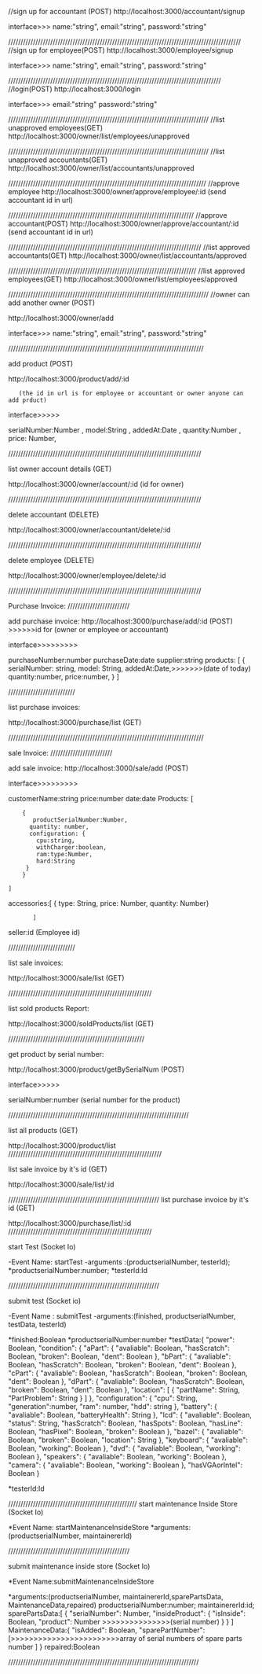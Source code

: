 //sign up for accountant (POST)
http://localhost:3000/accountant/signup

interface>>>
name:"string",
email:"string",
password:"string"

//////////////////////////////////////////////////////////////////////////////////////////////
//sign up for employee(POST)
http://localhost:3000/employee/signup

interface>>>
name:"string",
email:"string",
password:"string"

//////////////////////////////////////////////////////////////////////////////////////
//login(POST)
http://localhost:3000/login

interface>>>
email:"string"
password:"string"

/////////////////////////////////////////////////////////////////////////////////
//list unapproved employees(GET)
http://localhost:3000/owner/list/employees/unapproved

/////////////////////////////////////////////////////////////////////////////////
//list unapproved accountants(GET)
http://localhost:3000/owner/list/accountants/unapproved

////////////////////////////////////////////////////////////////////////////////
//approve employee
http://localhost:3000/owner/approve/employee/:id (send accountant id in url)

///////////////////////////////////////////////////////////////////////////
//approve accountant(POST)
http://localhost:3000/owner/approve/accountant/:id (send accountant id in url)

//////////////////////////////////////////////////////////////////////////////
//list approved accountants(GET)
http://localhost:3000/owner/list/accountants/approved

////////////////////////////////////////////////////////////////////////////
//list approved employees(GET)
http://localhost:3000/owner/list/employees/approved

/////////////////////////////////////////////////////////////////////////////////
//owner can add another owner (POST)

http://localhost:3000/owner/add

interface>>>
name:"string",
email:"string",
password:"string"

///////////////////////////////////////////////////////////////////////////////

add product (POST)

http://localhost:3000/product/add/:id

       (the id in url is for employee or accountant or owner anyone can add prduct)

interface>>>>>

serialNumber:Number ,
model:String ,
addedAt:Date ,
quantity:Number ,
price: Number,

//////////////////////////////////////////////////////////////////////////////

list owner account details (GET)

http://localhost:3000/owner/account/:id (id for owner)

//////////////////////////////////////////////////////////////////////////////

delete accountant (DELETE)

http://localhost:3000/owner/accountant/delete/:id

//////////////////////////////////////////////////////////////////////////////

delete employee (DELETE)

http://localhost:3000/owner/employee/delete/:id

//////////////////////////////////////////////////////////////////////////////

Purchase Invoice:
/////////////////////////

add purchase invoice:
http://localhost:3000/purchase/add/:id (POST) >>>>>>id for (owner or employee or accountant)

interface>>>>>>>>>

purchaseNumber:number
purchaseDate:date
supplier:string
products: [
{
serialNumber: string,
model: String,
addedAt:Date,>>>>>>>(date of today)
quantity:number,
price:number,
}
]

///////////////////////////

list purchase invoices:

http://localhost:3000/purchase/list (GET)

///////////////////////////////////////////////////////////////////////////////

sale Invoice:
/////////////////////////

add sale invoice:
http://localhost:3000/sale/add (POST)

interface>>>>>>>>>

customerName:string
price:number
date:date
Products: [

        {
           productSerialNumber:Number,
          quantity: number,
          configuration: {
            cpu:string,
            withCharger:boolean,
            ram:type:Number,
            hard:String
         }
        }

    ]

accessories:[
{
type: String,
price: Number,
quantity: Number}

           ]

seller:id (Employee id)

///////////////////////////

list sale invoices:

http://localhost:3000/sale/list (GET)

//////////////////////////////////////////////////////////

list sold products Report:

http://localhost:3000/soldProducts/list (GET)

///////////////////////////////////////////////////////

get product by serial number:

http://localhost:3000/product/getBySerialNum (POST)

interface>>>>>

serialNumber:number (serial number for the product)

/////////////////////////////////////////////////////////////////////////

list all products (GET)

http://localhost:3000/product/list
//////////////////////////////////////////////////////////////

list sale invoice by it's id       (GET)

http://localhost:3000/sale/list/:id

/////////////////////////////////////////////////////////////
list purchase invoice by it's id       (GET)

http://localhost:3000/purchase/list/:id
//////////////////////////////////////////////////////////


start Test                 (Socket Io)

-Event Name: startTest
-arguments :(productserialNumber, testerId);
 *productserialNumber:number;
 *testerId:Id

/////////////////////////////////////////////////////////////

submit test                     (Socket io)

-Event Name : submitTest
-arguments:(finished, productserialNumber, testData, testerId)

*finished:Boolean
*productserialNumber:number
*testData:{
    "power": Boolean,
    "condition": {
        "aPart": {
            "avaliable": Boolean,
            "hasScratch": Boolean,
            "broken": Boolean,
            "dent": Boolean
        },
        "bPart": {
            "avaliable": Boolean,
            "hasScratch": Boolean,
            "broken": Boolean,
            "dent": Boolean
        },
        "cPart": {
            "avaliable": Boolean,
            "hasScratch": Boolean,
            "broken": Boolean,
            "dent": Boolean
        },
        "dPart": {
            "avaliable": Boolean,
            "hasScratch": Boolean,
            "broken": Boolean,
            "dent": Boolean
        },
        "location": [
            {
                "partName": String,
                "PartProblem": String
            }
        ]
    },
    "configuration": {
        "cpu": String,
        "generation":number,
        "ram": number,
        "hdd": string
    },
    "battery": {
        "avaliable": Boolean,
        "batteryHealth": String
    },
    "lcd": {
        "avaliable": Boolean,
        "status": String,
        "hasScratch": Boolean,
        "hasSpots": Boolean,
        "hasLine": Boolean,
        "hasPixel": Boolean,
        "broken": Boolean
    },
    "bazel": {
        "avaliable": Boolean,
        "broken": Boolean,
        "location": String
    },
    "keyboard": {
        "avaliable": Boolean,
        "working": Boolean
    },
    "dvd": {
        "avaliable": Boolean,
        "working": Boolean
    },
    "speakers": {
        "avaliable": Boolean,
        "working": Boolean
    },
    "camera": {
        "avaliable": Boolean,
        "working": Boolean
    },
    "hasVGAorIntel": Boolean
}


*testerId:Id




////////////////////////////////////////////////////
start maintenance  Inside Store          (Socket Io)

*Event Name: startMaintenanceInsideStore
*arguments: (productserialNumber, maintainererId)


/////////////////////////////////////////////////

submit maintenance inside store          (Socket Io)

*Event Name:submitMaintenanceInsideStore

*arguments:(productserialNumber, maintainererId,sparePartsData, MaintenanceData,repaired)
 productserialNumber:number;
 maintainererId:id;
 sparePartsData:[
    {
        "serialNumber": Number,
        "insideProduct": {
            "isInside": Boolean,
            "product": Number  >>>>>>>>>>>>>>>(serial number)
        }
    }
]
 MaintenanceData:{
    "isAdded": Boolean,
    "sparePartNumber": [>>>>>>>>>>>>>>>>>>>>>>>>array of serial numbers of spare parts
        number
    ]
}
 repaired:Boolean

 /////////////////////////////////////////////////////////////////////////////